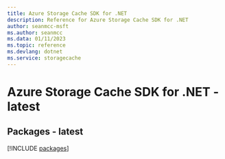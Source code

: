 ```yaml
---
title: Azure Storage Cache SDK for .NET
description: Reference for Azure Storage Cache SDK for .NET
author: seanmcc-msft
ms.author: seanmcc
ms.data: 01/11/2023
ms.topic: reference
ms.devlang: dotnet
ms.service: storagecache
---
```

# Azure Storage Cache SDK for .NET - latest
## Packages - latest
[!INCLUDE [packages](storage-cache-index.md)]